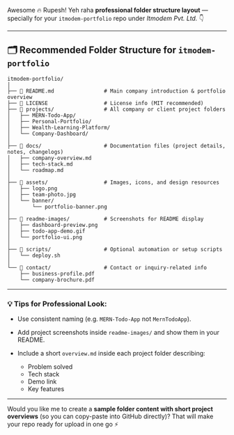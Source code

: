 Awesome 🔥 Rupesh!
Yeh raha **professional folder structure layout** — specially for your `itmodem-portfolio` repo under *Itmodem Pvt. Ltd.* 👇

---

## 🗂 Recommended Folder Structure for `itmodem-portfolio`

```
itmodem-portfolio/
│
├── 📄 README.md                # Main company introduction & portfolio overview
├── 📄 LICENSE                  # License info (MIT recommended)
├── 📁 projects/                # All company or client project folders
│   ├── MERN-Todo-App/
│   ├── Personal-Portfolio/
│   ├── Wealth-Learning-Platform/
│   └── Company-Dashboard/
│
├── 📁 docs/                    # Documentation files (project details, notes, changelogs)
│   ├── company-overview.md
│   ├── tech-stack.md
│   └── roadmap.md
│
├── 📁 assets/                  # Images, icons, and design resources
│   ├── logo.png
│   ├── team-photo.jpg
│   └── banner/
│       └── portfolio-banner.png
│
├── 📁 readme-images/           # Screenshots for README display
│   ├── dashboard-preview.png
│   ├── todo-app-demo.gif
│   └── portfolio-ui.png
│
├── 📁 scripts/                 # Optional automation or setup scripts
│   └── deploy.sh
│
└── 📁 contact/                 # Contact or inquiry-related info
    ├── business-profile.pdf
    └── company-brochure.pdf
```

---

### 💡 Tips for Professional Look:

* Use consistent naming (e.g. `MERN-Todo-App` not `MernTodoApp`).
* Add project screenshots inside `readme-images/` and show them in your README.
* Include a short `overview.md` inside each project folder describing:

  * Problem solved
  * Tech stack
  * Demo link
  * Key features

---

Would you like me to create a **sample folder content with short project overviews** (so you can copy-paste into GitHub directly)?
That will make your repo ready for upload in one go ⚡
